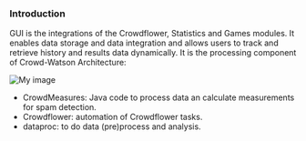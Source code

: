 ### Introduction

GUI is the integrations of the Crowdflower, Statistics and Games modules. It enables data storage and data integration and allows users to track and retrieve history and results data dynamically. 
It is the processing component of Crowd-Watson Architecture:

![My image](https://www.dropbox.com/s/s3p7jiqj2hzkdjm/Crowd-WatsonArchitecture.png)


- CrowdMeasures: Java code to process data an calculate measurements for spam detection. 
- Crowdflower: automation of Crowdflower tasks. 
- dataproc: to do data (pre)process and analysis. 
